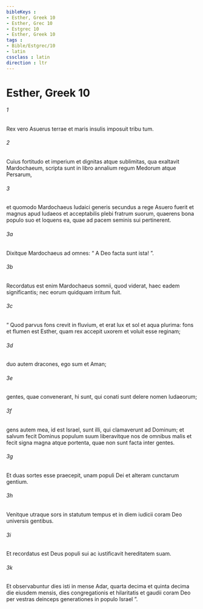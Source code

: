 ```yaml
---
bibleKeys : 
- Esther, Greek 10
- Esther, Grec 10
- Estgrec 10
- Esther, Greek 10
tags : 
- Bible/Estgrec/10
- latin
cssclass : latin
direction : ltr
---
```


# Esther, Greek 10

###### 1
Rex vero Asuerus terrae et maris insulis imposuit tribu tum. 
###### 2
Cuius fortitudo et imperium et dignitas atque sublimitas, qua exaltavit Mardochaeum, scripta sunt in libro annalium regum Medorum atque Persarum, 
###### 3
et quomodo Mardochaeus Iudaici generis secundus a rege Asuero fuerit et magnus apud Iudaeos et acceptabilis plebi fratrum suorum, quaerens bona populo suo et loquens ea, quae ad pacem seminis sui pertinerent.
###### 3a
Dixitque Mardochaeus ad omnes: “ A Deo facta sunt ista! ”. 
###### 3b
Recordatus est enim Mardochaeus somnii, quod viderat, haec eadem significantis; nec eorum quidquam irritum fuit. 
###### 3c
“ Quod parvus fons crevit in fluvium, et erat lux et sol et aqua plurima: fons et flumen est Esther, quam rex accepit uxorem et voluit esse reginam; 
###### 3d
duo autem dracones, ego sum et Aman; 
###### 3e
gentes, quae convenerant, hi sunt, qui conati sunt delere nomen Iudaeorum; 
###### 3f
gens autem mea, id est Israel, sunt illi, qui clamaverunt ad Dominum; et salvum fecit Dominus populum suum liberavitque nos de omnibus malis et fecit signa magna atque portenta, quae non sunt facta inter gentes. 
###### 3g
Et duas sortes esse praecepit, unam populi Dei et alteram cunctarum gentium. 
###### 3h
Venitque utraque sors in statutum tempus et in diem iudicii coram Deo universis gentibus. 
###### 3i
Et recordatus est Deus populi sui ac iustificavit hereditatem suam. 
###### 3k
Et observabuntur dies isti in mense Adar, quarta decima et quinta decima die eiusdem mensis, dies congregationis et hilaritatis et gaudii coram Deo per vestras deinceps generationes in populo Israel ”.
